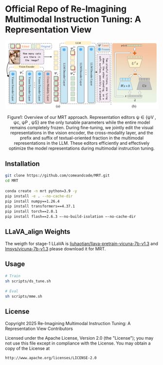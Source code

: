 # Official Repo of Re-Imagining Multimodal Instruction Tuning: A Representation View

<div align="center">
  <img src=".\images\mainfig.png">
</div>
<p align="center">
 Figure1: Overview of our MRT approach. Representation editors ψ ∈ {ψV , ψc, ψP , ψS} are the only tunable
parameters while the entire model remains completely frozen. During fine-tuning, we jointly edit
the visual representations in the vision encoder, the cross-modality layer, and the prefix and suffix
of textual-oriented fraction in the multimodal representations in the LLM. These editors efficiently
and effectively optimize the model representations during multimodal instruction tuning.
</p>

## Installation

```bash
git clone https://github.com/comeandcode/MRT.git
cd MRT

conda create -n mrt python=3.9 -y
pip install -e . --no-cache-dir
pip install numpy==1.26.4
pip install transformers==4.37.1
pip install torch==2.0.1
pip install flash==2.6.3 –-no-build-isolation –-no-cache-dir

```
## LLaVA_align Weights

The weigth for stage-1 LLaVA is [liuhaotian/llava-pretrain-vicuna-7b-v1.3](https://huggingface.co/liuhaotian/llava-pretrain-vicuna-7b-v1.3) and  [lmsys/vicuna-7b-v1.3](https://huggingface.co/lmsys/vicuna-7b-v1.3) please download it for MRT.

## Usage

```bash
# Train
sh scripts/ds_tune.sh

# Eval
sh scripts/mme.sh

```
## License


Copyright 2025 Re-Imagining Multimodal Instruction Tuning: A Representation View Contributors

Licensed under the Apache License, Version 2.0 (the "License");
you may not use this file except in compliance with the License.
You may obtain a copy of the License at

    http://www.apache.org/licenses/LICENSE-2.0

